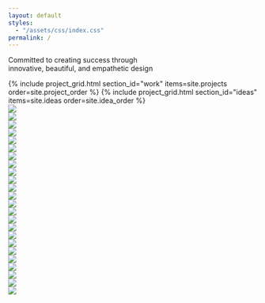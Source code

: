 ```yaml
---
layout: default
styles:
  - "/assets/css/index.css"
permalink: /
---
```

<div class="content">
    <p id="statement" class="section statement">
        Committed to creating success through <br class="hideWhenSmallScreen">innovative, beautiful, and empathetic design
    </p>
    {% include project_grid.html section_id="work" items=site.projects order=site.project_order %}
    {% include project_grid.html section_id="ideas" items=site.ideas order=site.idea_order %}
    <div id="clients" class="section" style="padding-bottom: 35pt">
        <div class="clientGrid">
            <div class="item"><img src="{{ site.baseurl }}/assets/images/clients/logo_ActivAngel.jpg"></div>
            <div class="item"><img src="{{ site.baseurl }}/assets/images/clients/logo_AeroPress.jpg"></div>
            <div class="item"><img src="{{ site.baseurl }}/assets/images/clients/logo_Fivestars.jpg"></div>
            <div class="item"><img src="{{ site.baseurl }}/assets/images/clients/logo_FlameKing.jpg"></div>
            <div class="item"><img src="{{ site.baseurl }}/assets/images/clients/logo_GE.jpg"></div>
            <div class="item"><img src="{{ site.baseurl }}/assets/images/clients/logo_Golden Trees.jpg"></div>
            <div class="item"><img src="{{ site.baseurl }}/assets/images/clients/logo_Graco.jpg"></div>
            <div class="item"><img src="{{ site.baseurl }}/assets/images/clients/logo_Griffin.jpg"></div>
            <div class="item"><img src="{{ site.baseurl }}/assets/images/clients/logo_Hartmann.jpg"></div>
            <div class="item"><img src="{{ site.baseurl }}/assets/images/clients/logo_Jame Technology.jpg"></div>
            <div class="item"><img src="{{ site.baseurl }}/assets/images/clients/logo_Lennox.jpg"></div>
            <div class="item"><img src="{{ site.baseurl }}/assets/images/clients/logo_Lilly.jpg"></div>
            <div class="item"><img src="{{ site.baseurl }}/assets/images/clients/logo_LiveCopper.jpg"></div>
            <div class="item"><img src="{{ site.baseurl }}/assets/images/clients/logo_NaturesCooling.jpg"></div>
            <div class="item"><img src="{{ site.baseurl }}/assets/images/clients/logo_Neotop.jpg"></div>
            <div class="item"><img src="{{ site.baseurl }}/assets/images/clients/logo_Newgy.jpg"></div>
            <div class="item"><img src="{{ site.baseurl }}/assets/images/clients/logo_Optari.jpg"></div>
            <div class="item"><img src="{{ site.baseurl }}/assets/images/clients/logo_Osmo.jpg"></div>
            <div class="item"><img src="{{ site.baseurl }}/assets/images/clients/logo_Somnarus.jpg"></div>
            <div class="item"><img src="{{ site.baseurl }}/assets/images/clients/logo_TiltFive.jpg"></div>
            <div class="item"><img src="{{ site.baseurl }}/assets/images/clients/logo_Tovbot.jpg"></div>
            <div class="item"><img src="{{ site.baseurl }}/assets/images/clients/logo_Victorinox.jpg"></div>
            <div class="item"><img src="{{ site.baseurl }}/assets/images/clients/logo_Zagg.jpg"></div>
            <div class="item"><img src="{{ site.baseurl }}/assets/images/clients/logo_Zuslab.jpg"></div>
        </div>
    </div>
</div>

<script>
    const revealPoint = window.innerHeight / 2;
    const sectionMap = {};
    const documentHeight = Math.max(
        document.documentElement.scrollHeight,
        document.documentElement.offsetHeight,
        document.documentElement.clientHeight
    );
    const navLinks = Array.from(document.querySelectorAll(".nav-link")).reverse();
    const linkCount = navLinks.length;

    // Cache section offsets
    navLinks.forEach(function (navLink) {
        const href = navLink.getAttribute("href");
        if (href && href.startsWith("#")) {
            const section = document.getElementById(href.slice(1));
            if (section) {
                sectionMap[navLink] = section.offsetTop;
            }
        }
    });

    function revealSection() {
        const isActive = Array(linkCount).fill(false);
        const windowOffsetY = window.pageYOffset;

        if (windowOffsetY < 20) {
            // Handle special case when scrolling to the top
        } else if (documentHeight - windowOffsetY - window.innerHeight <= 20) {
            // Handle special case when scrolling to the bottom
            isActive[0] = true;
        } else {
            for (let index = 0; index < linkCount; index++) {
                const link = navLinks[index];
                const sectionOffset = sectionMap[link];
                if (sectionOffset && windowOffsetY > sectionOffset - revealPoint) {
                    isActive[index] = true;
                    break;
                }
            }
        }

        navLinks.forEach(function (link, index) {
            if (isActive[index]) {
                link.classList.add("active");;
            } else {
                link.classList.remove("active");;
            }
        });
    }

    function scrollToSection(event) {
        event.preventDefault();
        const target = document.getElementById(this.getAttribute("href").substring(1));
        target.scrollIntoView({ behavior: "smooth" });
    }

    navLinks.forEach(function (link) {
        if (link.href.includes('#')) {
            link.addEventListener("click", function (event) {
                scrollToSection.call(this, event);
                navLinks.forEach(function (link) {
                    link.classList.remove("active");
                });
                this.classList.add("active");
            });
        }
    });

    window.addEventListener("scroll", revealSection);
</script>